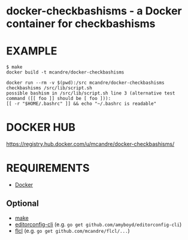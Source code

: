 # docker-checkbashisms - a Docker container for checkbashisms

# EXAMPLE

```console
$ make
docker build -t mcandre/docker-checkbashisms

docker run --rm -v $(pwd):/src mcandre/docker-checkbashisms checkbashisms /src/lib/script.sh
possible bashism in /src/lib/script.sh line 3 (alternative test command ([[ foo ]] should be [ foo ])):
[[ -r "$HOME/.bashrc" ]] && echo "~/.bashrc is readable"
```

# DOCKER HUB

https://registry.hub.docker.com/u/mcandre/docker-checkbashisms/

# REQUIREMENTS

* [Docker](https://www.docker.com/)

## Optional

* [make](http://www.gnu.org/software/make/)
* [editorconfig-cli](https://github.com/amyboyd/editorconfig-cli) (e.g. `go get github.com/amyboyd/editorconfig-cli`)
* [flcl](https://github.com/mcandre/flcl) (e.g. `go get github.com/mcandre/flcl/...`)
